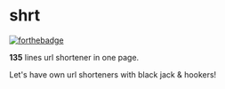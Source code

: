 # shrt
[![forthebadge](https://forthebadge.com/images/badges/fuck-it-ship-it.svg)](https://forthebadge.com)

**135** lines url shortener in one page.

Let's have own url shorteners with black jack & hookers!
